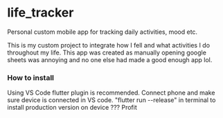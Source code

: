 # life_tracker
Personal custom mobile app for tracking daily activities, mood etc.

This is my custom project to integrate how I fell and what activities I do throughout my life. This app was created as manually opening google sheets was annoying and no one else had made a good enough app lol. 

### How to install
Using VS Code flutter plugin is recommended. 
Connect phone and make sure device is connected in VS code. 
"flutter run --release" in terminal to install production version on device
???
Profit

